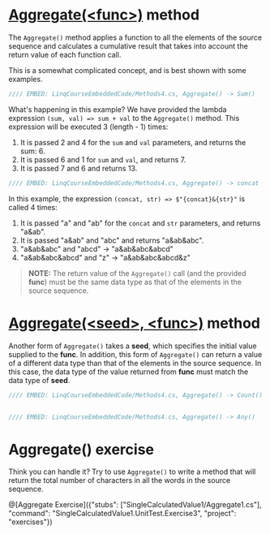 # [Aggregate(&lt;func&gt;)](https://msdn.microsoft.com/en-us/library/bb548651%28v=vs.110%29.aspx) method
The `Aggregate()` method applies a function to all the elements of the source sequence and calculates a cumulative result that takes into account the return value of each function call.

This is a somewhat complicated concept, and is best shown with some examples.

```csharp
//// EMBED: LinqCourseEmbeddedCode/Methods4.cs, Aggregate() -> Sum()
```

What's happening in this example? We have provided the lambda expression `(sum, val) => sum + val` to the `Aggregate()` method. This expression will be executed 3 (length - 1) times:

1) It is passed 2 and 4 for the `sum` and `val` parameters, and returns the sum: 6.
2) It is passed 6 and 1 for `sum` and `val`, and returns 7.
3) It is passed 7 and 6 and returns 13.


```csharp
//// EMBED: LinqCourseEmbeddedCode/Methods4.cs, Aggregate() -> concat
```

In this example, the expression `(concat, str) => $"{concat}&{str}"` is called 4 times:

1) It is passed "a" and "ab" for the `concat` and `str` parameters, and returns "a&ab".
2) It is passed "a&ab" and "abc" and returns "a&ab&abc".
3) "a&ab&abc" and "abcd" -> "a&ab&abc&abcd"
4) "a&ab&abc&abcd" and "z" -> "a&ab&abc&abcd&z"

> **NOTE:** The return value of the `Aggregate()` call (and the provided **func**) must be the same data type as that of the elements in the source sequence.

# [Aggregate(&lt;seed&gt;, &lt;func&gt;)](https://msdn.microsoft.com/en-us/library/bb549218%28v=vs.110%29.aspx) method
Another form of `Aggregate()` takes a **seed**, which specifies the initial value supplied to the **func**. In addition, this form of `Aggregate()` can return a value of a different data type than that of the elements in the source sequence. In this case, the data type of the value returned from **func** must match the data type of **seed**.

```csharp
//// EMBED: LinqCourseEmbeddedCode/Methods4.cs, Aggregate() -> Count()


//// EMBED: LinqCourseEmbeddedCode/Methods4.cs, Aggregate() -> Any()
```

# Aggregate() exercise
Think you can handle it? Try to use `Aggregate()` to write a method that will return the total number of characters in all the words in the source sequence.

@[Aggregate Exercise]({"stubs": ["SingleCalculatedValue1/Aggregate1.cs"], "command": "SingleCalculatedValue1.UnitTest.Exercise3", "project": "exercises"})
